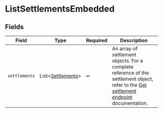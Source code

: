 # ListSettlementsEmbedded


## Fields

| Field                                                                                                                                                    | Type                                                                                                                                                     | Required                                                                                                                                                 | Description                                                                                                                                              |
| -------------------------------------------------------------------------------------------------------------------------------------------------------- | -------------------------------------------------------------------------------------------------------------------------------------------------------- | -------------------------------------------------------------------------------------------------------------------------------------------------------- | -------------------------------------------------------------------------------------------------------------------------------------------------------- |
| `settlements`                                                                                                                                            | List\<[Settlements](../../models/operations/Settlements.md)>                                                                                             | :heavy_minus_sign:                                                                                                                                       | An array of settlement objects. For a complete reference of the settlement object, refer to the [Get settlement endpoint](get-settlement) documentation. |